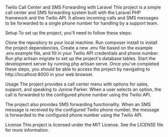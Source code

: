 Twilio Call Center and SMS Forwarding with Laravel
This project is a simple call center and SMS forwarding system built with the Laravel PHP framework and the Twilio API. It allows incoming calls and SMS messages to be forwarded to a single phone number for handling by a support team.

Setup
To set up the project, you'll need to follow these steps:

Clone the repository to your local machine.
Run composer install to install the project dependencies.
Create a new .env file based on the example .env.example file, and fill in your Twilio API credentials and phone number.
Run php artisan migrate to set up the project's database tables.
Start the development server by running php artisan serve.
Once you've completed these steps, you should be able to access the project by navigating to http://localhost:8000 in your web browser.

Usage
The project provides a call center menu with options for sales, support, and speaking to Jyrone Parker. When a user selects an option, the call is forwarded to the configured phone number using the Twilio API.

The project also provides SMS forwarding functionality. When an SMS message is received by the configured Twilio phone number, the message is forwarded to the configured phone number using the Twilio API.

License
This project is licensed under the MIT License. See the LICENSE file for more information.
